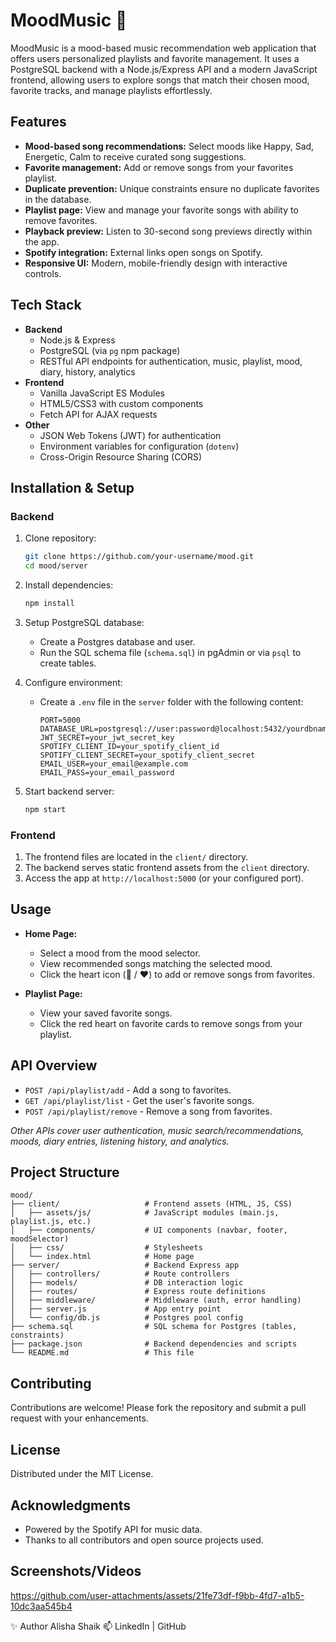 
# MoodMusic 🎵

MoodMusic is a mood-based music recommendation web application that offers users personalized playlists and favorite management. It uses a PostgreSQL backend with a Node.js/Express API and a modern JavaScript frontend, allowing users to explore songs that match their chosen mood, favorite tracks, and manage playlists effortlessly.

## Features

- **Mood-based song recommendations:** Select moods like Happy, Sad, Energetic, Calm to receive curated song suggestions.
- **Favorite management:** Add or remove songs from your favorites playlist.
- **Duplicate prevention:** Unique constraints ensure no duplicate favorites in the database.
- **Playlist page:** View and manage your favorite songs with ability to remove favorites.
- **Playback preview:** Listen to 30-second song previews directly within the app.
- **Spotify integration:** External links open songs on Spotify.
- **Responsive UI:** Modern, mobile-friendly design with interactive controls.

## Tech Stack

- **Backend**
  - Node.js & Express
  - PostgreSQL (via `pg` npm package)
  - RESTful API endpoints for authentication, music, playlist, mood, diary, history, analytics
- **Frontend**
  - Vanilla JavaScript ES Modules
  - HTML5/CSS3 with custom components
  - Fetch API for AJAX requests
- **Other**
  - JSON Web Tokens (JWT) for authentication
  - Environment variables for configuration (`dotenv`)
  - Cross-Origin Resource Sharing (CORS)

## Installation & Setup

### Backend

1. Clone repository:
    ```bash
    git clone https://github.com/your-username/mood.git
    cd mood/server
    ```

2. Install dependencies:
    ```bash
    npm install
    ```

3. Setup PostgreSQL database:
   - Create a Postgres database and user.
   - Run the SQL schema file (`schema.sql`) in pgAdmin or via `psql` to create tables.

4. Configure environment:
   - Create a `.env` file in the `server` folder with the following content:
     ```
     PORT=5000
     DATABASE_URL=postgresql://user:password@localhost:5432/yourdbname
     JWT_SECRET=your_jwt_secret_key
     SPOTIFY_CLIENT_ID=your_spotify_client_id
     SPOTIFY_CLIENT_SECRET=your_spotify_client_secret
     EMAIL_USER=your_email@example.com
     EMAIL_PASS=your_email_password
     ```

5. Start backend server:
    ```bash
    npm start
    ```

### Frontend

1. The frontend files are located in the `client/` directory.
2. The backend serves static frontend assets from the `client` directory.
3. Access the app at `http://localhost:5000` (or your configured port).

## Usage

- **Home Page:**
  - Select a mood from the mood selector.
  - View recommended songs matching the selected mood.
  - Click the heart icon (🤍 / ❤️) to add or remove songs from favorites.

- **Playlist Page:**
  - View your saved favorite songs.
  - Click the red heart on favorite cards to remove songs from your playlist.

## API Overview

- `POST /api/playlist/add` - Add a song to favorites.
- `GET /api/playlist/list` - Get the user's favorite songs.
- `POST /api/playlist/remove` - Remove a song from favorites.

*Other APIs cover user authentication, music search/recommendations, moods, diary entries, listening history, and analytics.*

## Project Structure

```
mood/
├── client/                   # Frontend assets (HTML, JS, CSS)
│   ├── assets/js/            # JavaScript modules (main.js, playlist.js, etc.)
│   ├── components/           # UI components (navbar, footer, moodSelector)
│   ├── css/                  # Stylesheets
│   └── index.html            # Home page
├── server/                   # Backend Express app
│   ├── controllers/          # Route controllers
│   ├── models/               # DB interaction logic
│   ├── routes/               # Express route definitions
│   ├── middleware/           # Middleware (auth, error handling)
│   ├── server.js             # App entry point
│   └── config/db.js          # Postgres pool config
├── schema.sql                # SQL schema for Postgres (tables, constraints)
├── package.json              # Backend dependencies and scripts
└── README.md                 # This file
```

## Contributing

Contributions are welcome! Please fork the repository and submit a pull request with your enhancements.

## License

Distributed under the MIT License.

## Acknowledgments

- Powered by the Spotify API for music data.
- Thanks to all contributors and open source projects used.

## Screenshots/Videos


https://github.com/user-attachments/assets/21fe73df-f9bb-4fd7-a1b5-10dc3aa545b4


✨ Author
Alisha Shaik 📫 LinkedIn | GitHub
